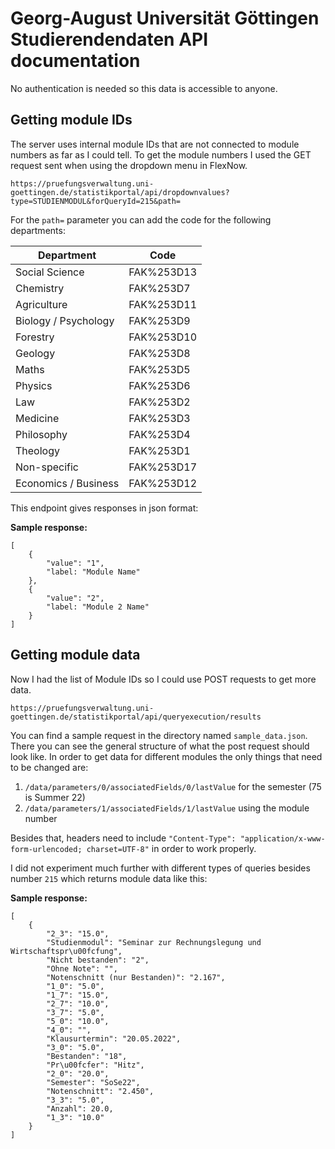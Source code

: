# Georg-August Universität Göttingen Studierendendaten API documentation
No authentication is needed so this data is accessible to anyone.

## Getting module IDs
The server uses internal module IDs that are not connected to module numbers
as far as I could tell. To get the module numbers I used the GET request
sent when using the dropdown menu in FlexNow.

``https://pruefungsverwaltung.uni-goettingen.de/statistikportal/api/dropdownvalues?type=STUDIENMODUL&forQueryId=215&path=``

For the ``path=`` parameter you can add the code for the following departments:

|  Department |  Code |
|---|---|
| Social Science  |  FAK%253D13 |
| Chemistry  | FAK%253D7  |
| Agriculture  |  FAK%253D11 |
|  Biology / Psychology | FAK%253D9  |
| Forestry  | FAK%253D10  |
|  Geology | FAK%253D8  |
|  Maths |  FAK%253D5 |
| Physics  | FAK%253D6  |
| Law  | FAK%253D2  |
|  Medicine |  FAK%253D3 |
| Philosophy  | FAK%253D4  |
|  Theology | FAK%253D1  |
|  Non-specific | FAK%253D17  |
|  Economics / Business | FAK%253D12  |

This endpoint gives responses in json format:

**Sample response:**

    [
        {
            "value": "1",
            "label: "Module Name"
        },
        {
            "value": "2",
            "label: "Module 2 Name"
        }
    ]
    
## Getting module data
Now I had the list of Module IDs so I could use POST requests to get more data.

``https://pruefungsverwaltung.uni-goettingen.de/statistikportal/api/queryexecution/results``

You can find a sample request in the directory named ``sample_data.json``. There
you can see the general structure of what the post request should look like.
In order to get data for different modules the only things that need to be changed
are:
1. ``/data/parameters/0/associatedFields/0/lastValue`` for the semester (75 is Summer 22)
2. ``/data/parameters/1/associatedFields/1/lastValue`` using the module number


Besides that, headers need to include ``"Content-Type": "application/x-www-form-urlencoded; charset=UTF-8"`` 
in order to work properly.

I did not experiment much further with different types of queries besides number 
``215`` which returns module data like this:


**Sample response:**

    [
        {
            "2_3": "15.0",
            "Studienmodul": "Seminar zur Rechnungslegung und Wirtschaftspr\u00fcfung",
            "Nicht bestanden": "2",
            "Ohne Note": "",
            "Notenschnitt (nur Bestanden)": "2.167",
            "1_0": "5.0",
            "1_7": "15.0",
            "2_7": "10.0",
            "3_7": "5.0",
            "5_0": "10.0",
            "4_0": "",
            "Klausurtermin": "20.05.2022",
            "3_0": "5.0",
            "Bestanden": "18",
            "Pr\u00fcfer": "Hitz",
            "2_0": "20.0",
            "Semester": "SoSe22",
            "Notenschnitt": "2.450",
            "3_3": "5.0",
            "Anzahl": 20.0,
            "1_3": "10.0"
        }
    ]